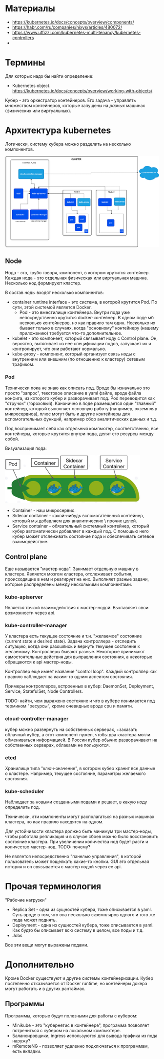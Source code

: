 # Материалы

* https://kubernetes.io/docs/concepts/overview/components/
* https://habr.com/ru/companies/nixys/articles/480072/
* https://www.uffizzi.com/kubernetes-multi-tenancy/kubernetes-controllers
* 

# Термины

Для которых надо бы найти определение:

* Kubernetes object. https://kubernetes.io/docs/concepts/overview/working-with-objects/





Кубер - это оркестратор контейнеров. Его задача - управлять множеством контейнеров, которые запущены на *разных* машинах (физических или виртуальных).

# Архитектура kubernetes

Логически, систему кубера можно разделить на несколько компонентов.

![k8s-architecture](img/k8s-architecture.png)

## Node

Нода - это, грубо говоря, компонент, в котором крутится контейнер. Каждая нода - это отдельная физическая или виртуальная машина. Несколько нод формируют кластер.

В состав ноды входят несколько компонентов:

* container runtime interface - это система, в которой крутится Pod. По сути, этой системой является Docker.
  * Pod - это вместилище контейнера. Внутри пода уже непосредственно крутится docker-контейнер. В одном поде мб несколько контейнеров, но как правило там один. Несколько их бывает только в случаях, когда "основному" контейнеру (нашему приложению) требуется что-то дополнительное.
* kubelet - это компонент, который связывает ноду с Control plane. Он, вероятно, вытягивает из нее спецификации подов, запускает их и контролирует, что они работают нормально.
* kube-proxy - компонент, который организует связь ноды с внутренним или внешним (по отношению к кластеру) сетевым трафиком.

### Pod

Технически пока не знаю как описать под. Вроде бы изначально это просто "запрос", текстовое описание в yaml файле, вроде файла конфига, из которого кубер и разворачивает под. Pod переводится как "стручок" (гороховый). Канонично в поде размещается один "главный" контейнер, который выполняет основную работу (например, экземпляр микросервиса), плюс могут быть и другие контейнеры для вспомогательных функций, например сбор аналитических данных и т.д.

Под воспринимает себя как отдельный компьютер, соответственно, все контейнеры, которые крутятся внутри пода, делят его ресурсы между собой.

Визуализация пода:

<img src="img/pod-visual.png" alt="pod-visual" style="zoom:80%;" />

* Container - наш микросервис.
* Sidecar container - какой-нибудь вспомогательный контейнер, который мы добавляем для аналитических \ прочих целей.
* Service container - обязательный системный контейнер, который кубер автоматически добавляет в каждый под. С помощью него кубер может отслеживать состояние пода и обеспечивать сетевое взаимодействие.



## Control plane

Еще называется "мастер нода". Занимает отдельную машину в кластере. Является мозгом кластера, отслеживает события, происходящие в нем и реагирует на них. Выполняет разные задачи, которые распределены между несколькими компонентами.

### kube-apiserver

Является точкой взаимодействия с мастер-нодой. Выставляет свои возможности через api.

### kube-controller-manager

У кластера есть текущее состояние и т.н. "желаемое" состояние (current state и desired state). Задача контроллера - отследить ситуацию, когда они разошлись и вернуть текущее состояние к желаемому. Контроллеры бывают разные. Некоторые принимают самостоятельные действия для выправления состояния, а некоторые обращаются к api мастер-ноды.

Контроллер еще имеет название "control loop". Каждый контроллер как правило наблюдает за каким-то одним аспектом состояния.

Примеры контроллеров, встроенных в кубер: DaemonSet, Deployment, Service, StatefulSet, Node Controllers.

TODO: найти, чем выражено состояние и что в кубере понимается под термином "ресурсы", кроме очевидных вроде cpu и памяти.

### cloud-controller-manager

кубер можно развернуть на собственных серверах, +заказать облачный кубер, а этот компонент нужен, чтобы два кластера могли обмениваться информацией. В России кубер обычно разворачивают на собственных серверах, облаками не пользуются.

### etcd 

Хранилище типа "ключ-значение", в котором кубер хранит все данные о кластере. Например, текущее состояние, параметры желаемого состояния.

### kube-scheduler 

Наблюдает за новыми созданными подами и решает, в какую ноду определить под.







Технически, эти компоненты могут располагаться на разных машинах кластера, но как правило находятся на одном.

Для устойчивости кластера должно быть минимум три мастер-ноды, чтобы работала репликация и в случае сбоев можно было восстановить состояние кластера. При увеличении количества нод будет расти и количество мастер-нод. TODO: почему?

Не является непосредственно "панелью управления", в которой пользователь может пощелкать какие-то кнопки. GUI это отдельная история и он связывается с мастер нодой через ее api.



# Прочая терминология

"Рабочие нагрузки"

* Replica Set - одна из сущностей кубера, тоже описывается в yaml. Суть вроде в том, что она несколько экземпляров одного и того же пода может поднять.
* Deployment - одна из сущностей кубера, тоже описывается в yaml. Как будто бы описывает всю систему в целом, все поды и т.д.
* Jobs

Все эти вещи могут выражены подами.

# Дополнительно

Кроме Docker существуют и другие системы контейнеризации. Кубер постепенно отказывается от Docker runtime, но контейнеры докера могут работать и в других рантаймах.

## Программы

Программы, которые будут полезными для работы с кубером:

* Minikube - это "кубернетис в контейнере", программа позволяет потрениться с кубером на локальном компьютере.
* Балансировщики, ingress используются для вывода трафика из пода наружу?
* mRemoteNG - позволяет удаленно подключаться к программам, есть вкладки.